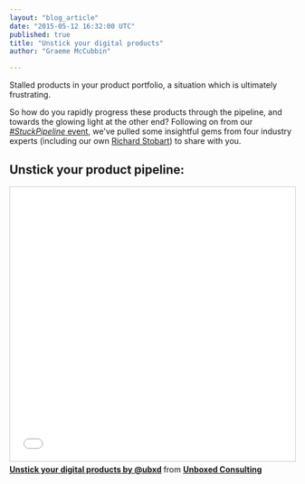 ```yaml
---
layout: "blog_article"
date: "2015-05-12 16:32:00 UTC"
published: true
title: "Unstick your digital products"
author: "Graeme McCubbin"

---
```


Stalled products in your product portfolio, a situation which is ultimately frustrating.<br/>

So how do you rapidly progress these products through the pipeline, and towards the glowing light at the other end? Following on from our [<i>#StuckPipeline</i> event](https://www.unboxedconsulting.com/blog/ubxd-event-kicking-the-cobwebs-out-of-your-stuck-digital-product-pipeline), we've pulled some insightful gems from four industry experts (including our own [Richard Stobart](https://www.unboxedconsulting.com/people/richard-stobart)) to share with you.<br/>

<h2>Unstick your product pipeline:</h2>

<iframe src="//www.slideshare.net/slideshow/embed_code/key/1alAjPxirB19t8" width="595" height="485" frameborder="0" marginwidth="0" marginheight="0" scrolling="no" style="border:1px solid #CCC; border-width:1px; margin-bottom:5px; max-width: 100%;" allowfullscreen> </iframe> <div style="margin-bottom:5px"> <strong> <a href="//www.slideshare.net/UBXD/unstick-your-digital-products-48003039" title="Unstick your digital products by @ubxd" target="_blank">Unstick your digital products by @ubxd</a> </strong> from <strong><a href="//www.slideshare.net/UBXD" target="_blank">Unboxed Consulting</a></strong> </div>
